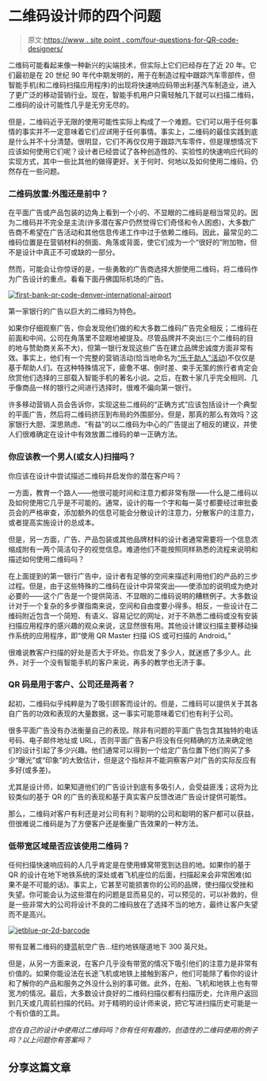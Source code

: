 # 二维码设计师的四个问题

> 原文:[https://www . site point . com/four-questions-for-QR-code-designers/](https://www.sitepoint.com/four-questions-for-qr-code-designers/)

二维码可能看起来像一种新兴的尖端技术，但实际上它们已经存在了近 20 年。它们最初是在 20 世纪 90 年代中期发明的，用于在制造过程中跟踪汽车零部件，但智能手机(和二维码扫描应用程序)的出现将快速响应码带出利基汽车制造业，进入了更广泛的移动营销行业。现在，智能手机用户只需轻触几下就可以扫描二维码，二维码的设计可能性几乎是无穷无尽的。

但是，二维码近乎无限的使用可能性实际上构成了一个难题。它们可以用于任何事情的事实并不一定意味着它们*应该*用于任何事情。事实上，二维码的最佳实践到底是什么并不十分清楚。很明显，它们不再仅仅用于跟踪汽车零件，但是理想情况下应该如何使用它们呢？设计者已经尝试了各种创造性的、实验性的快速响应代码的实现方式，其中一些比其他的做得更好。关于何时、何地以及如何使用二维码，仍然存在一些问题。

### 二维码放置:外围还是前中？

在平面广告或产品包装的边角上看到一个小的、不显眼的二维码是相当常见的。因为二维码并不完全是主流(许多潜在客户仍然觉得它们奇怪和令人困惑)，大多数广告商不希望在广告活动和其他信息传递工作中过于依赖二维码。因此，最常见的二维码位置是在营销材料的侧面、角落或背面，使它们成为一个“很好的”附加物，但不是设计中真正不可或缺的一部分。

然而，可能会让你惊讶的是，一些勇敢的广告商选择大胆使用二维码，将二维码作为广告设计的重点。看看下面丹佛国际机场的广告。

[![](../Images/ba74c0a3fb67fa3eca10d27dde252344.png "first-bank-qr-code-denver-international-airport")](https://www.sitepoint.com/wp-content/uploads/2012/03/first-bank-qr-code-denver-international-airport.jpg)

第一家银行的广告以巨大的二维码为特色。

如果你仔细观察广告，你会发现他们做的和大多数二维码广告完全相反；二维码在前面和中间，公司在角落里不显眼地被提及。尽管品牌并不突出(三个二维码的目的地与赞助商关系不大)，但第一银行发现这些广告在建立品牌忠诚度方面非常有效。事实上，他们有一个完整的营销活动(恰当地命名为[“乐于助人”活动](http://thefinancialbrand.com/14202/firstbank-qr-codes-books-puzzles-giveaway/))不仅仅是基于帮助人们。在这种特殊情况下，疲惫不堪、倒时差、束手无策的旅行者肯定会欣赏他们选择的三部载入智能手机的著名小说。之后，在数十家几乎完全相同、几乎像商品一样的银行之间进行选择时，很难不偏向第一银行。

许多移动营销人员会告诉你，实现这些二维码的“正确方式”应该包括设计一个典型的平面广告，然后将二维码挤压到布局的外围部分。但是，那真的那么有效吗？这家银行大胆、深思熟虑、“有益”的以二维码为中心的广告提出了相反的建议，并使人们很难确定在设计中有效放置二维码的单一正确方法。

### 你应该教一个男人(或女人)扫描吗？

你应该在设计中尝试描述二维码并启发你的潜在客户吗？

一方面，教育一个路人——他很可能时间和注意力都非常有限——什么是二维码以及如何使用它几乎是不可能的。通常，设计的每一个字和每一英寸都要经过审批委员会的严格审查，添加额外的信息可能会分散设计的注意力，分散客户的注意力，或者提高实施设计的总成本。

但是，另一方面，广告、产品包装或其他品牌材料的设计者通常需要将一个信息浓缩成附有一两个简洁句子的视觉信息。难道他们不能按照同样熟悉的流程来说明和描述如何使用二维码吗？

在上面提到的第一银行广告中，设计者有足够的空间来描述利用他们的产品的三步过程。但是，由于这些特殊的二维码在设计中异常突出——使添加的说明成为绝对必要的——这个广告是一个提供简洁、不显眼的二维码说明的糟糕例子。大多数设计对于一个复杂的多步骤指南来说，空间和自由度要小得多。相反，一些设计在二维码附近包含一个简短、有语义、容易记忆的网址，对于不熟悉二维码或没有安装扫描应用程序的感兴趣的观众来说，这显然很有用。其他设计建议扫描主要移动操作系统的应用程序，即“使用 QR Master 扫描 iOS 或可扫描的 Android。”

很难说教客户扫描的好处是否大于坏处。你启发了多少人，就迷惑了多少人。此外，对于一个没有智能手机的客户来说，再多的教学也无济于事。

### QR 码是用于客户、公司还是两者？

起初，二维码似乎纯粹是为了吸引顾客而设计的。但是，二维码可以提供关于其各自广告的功效和表现的大量数据，这一事实可能意味着它们也有利于公司。

很多平面广告没有办法衡量自己的表现。除非有问题的平面广告包含其独特的电话号码、电子邮件地址或 URL，否则平面广告客户将没有任何精确的方法来确定他们的设计引起了多少兴趣。他们通常可以得到一个给定广告位置下他们购买了多少“曝光”或“印象”的大致估计，但是这个指标并不能洞察客户对广告的实际反应有多好(或多差)。

尤其是设计师，如果知道他们的广告设计到底有多吸引人，会受益匪浅；这将为比较类似的基于 QR 的广告的表现和基于真实客户反馈改进广告设计提供可能性。

那么，二维码对客户有利还是对公司有利？聪明的公司和聪明的客户都可以获益，但很难说二维码是为了方便客户还是衡量广告效果的一种方法。

### 低带宽区域是否应该使用二维码？

任何扫描快速响应码的人几乎肯定是在使用蜂窝带宽到达目的地。如果你的基于 QR 的设计在地下地铁系统的深处或者飞机座位的后面，扫描起来会非常困难(如果不是不可能的话)。事实上，它甚至可能损害你的公司的品牌，使扫描仪受挫和失望。你可能会认为这些潜在的问题是显而易见的，可以预见的，可以补救的，但是一些非常大的公司将设计不良的二维码放在了选择不当的地方，最终让客户失望而不是高兴。

[![](../Images/ddf6436a224ecddbc14f6dd0971bf853.png "jetblue-qr-2d-barcode")](https://www.sitepoint.com/wp-content/uploads/2012/03/jetblue-qr-2d-barcode.jpg)

带有显著二维码的捷蓝航空广告...纽约地铁隧道地下 300 英尺处。

但是，从另一方面来说，在客户几乎没有带宽的情况下吸引他们的注意力是非常有价值的。如果你能设法在长途飞机或地铁上接触到客户，他们可能除了看你的设计和了解你的产品和服务之外没什么别的事可做。此外，在船、飞机和地铁上也有带宽*为*的情况。最后，大多数设计良好的二维码扫描仪都有扫描历史，允许用户返回到几天或几周前扫描的代码。对于精明的设计师来说，把它写进扫描历史可能是一个有价值的工具。

*您在自己的设计中使用过二维码吗？你有任何有趣的，创造性的二维码使用的例子吗？以上问题你有答案吗？*

## 分享这篇文章